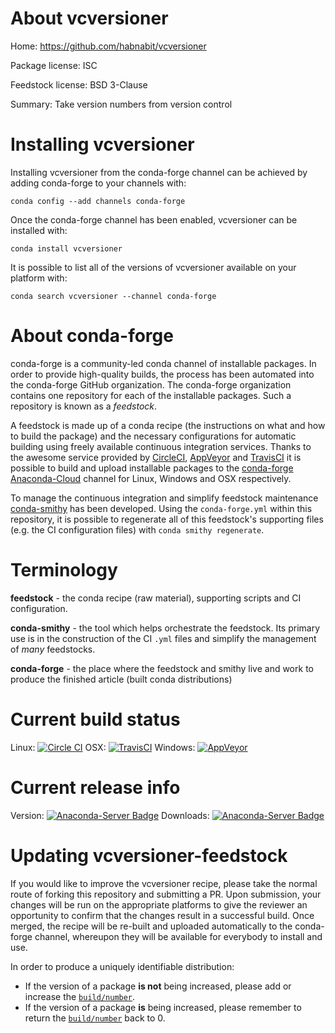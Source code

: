 About vcversioner
=================

Home: https://github.com/habnabit/vcversioner

Package license: ISC

Feedstock license: BSD 3-Clause

Summary: Take version numbers from version control



Installing vcversioner
======================

Installing vcversioner from the conda-forge channel can be achieved by adding conda-forge to your channels with:

```
conda config --add channels conda-forge
```

Once the conda-forge channel has been enabled, vcversioner can be installed with:

```
conda install vcversioner
```

It is possible to list all of the versions of vcversioner available on your platform with:

```
conda search vcversioner --channel conda-forge
```


About conda-forge
=================

conda-forge is a community-led conda channel of installable packages.
In order to provide high-quality builds, the process has been automated into the
conda-forge GitHub organization. The conda-forge organization contains one repository 
for each of the installable packages. Such a repository is known as a *feedstock*.

A feedstock is made up of a conda recipe (the instructions on what and how to build
the package) and the necessary configurations for automatic building using freely
available continuous integration services. Thanks to the awesome service provided by
[CircleCI](https://circleci.com/), [AppVeyor](http://www.appveyor.com/)
and [TravisCI](https://travis-ci.org/) it is possible to build and upload installable
packages to the [conda-forge](https://anaconda.org/conda-forge)
[Anaconda-Cloud](http://docs.anaconda.org/) channel for Linux, Windows and OSX respectively.

To manage the continuous integration and simplify feedstock maintenance
[conda-smithy](http://github.com/conda-forge/conda-smithy) has been developed.
Using the ``conda-forge.yml`` within this repository, it is possible to regenerate all of
this feedstock's supporting files (e.g. the CI configuration files) with ``conda smithy regenerate``.


Terminology
===========

**feedstock** - the conda recipe (raw material), supporting scripts and CI configuration.

**conda-smithy** - the tool which helps orchestrate the feedstock.
                   Its primary use is in the construction of the CI ``.yml`` files
                   and simplify the management of *many* feedstocks.

**conda-forge** - the place where the feedstock and smithy live and work to
                  produce the finished article (built conda distributions)

Current build status
====================

Linux: [![Circle CI](https://circleci.com/gh/conda-forge/vcversioner-feedstock.svg?style=svg)](https://circleci.com/gh/conda-forge/vcversioner-feedstock)
OSX: [![TravisCI](https://travis-ci.org/conda-forge/vcversioner-feedstock.svg?branch=master)](https://travis-ci.org/conda-forge/vcversioner-feedstock) 
Windows: [![AppVeyor](https://ci.appveyor.com/api/projects/status/github/conda-forge/vcversioner-feedstock?svg=True)](https://ci.appveyor.com/project/conda-forge/vcversioner-feedstock/branch/master)

Current release info
====================
Version: [![Anaconda-Server Badge](https://anaconda.org/conda-forge/vcversioner/badges/version.svg)](https://anaconda.org/conda-forge/vcversioner)
Downloads: [![Anaconda-Server Badge](https://anaconda.org/conda-forge/vcversioner/badges/downloads.svg)](https://anaconda.org/conda-forge/vcversioner)


Updating vcversioner-feedstock
==============================

If you would like to improve the vcversioner recipe, please take the normal
route of forking this repository and submitting a PR. Upon submission, your changes will
be run on the appropriate platforms to give the reviewer an opportunity to confirm that the
changes result in a successful build. Once merged, the recipe will be re-built and uploaded
automatically to the conda-forge channel, whereupon they will be available for everybody to
install and use.

In order to produce a uniquely identifiable distribution:
 * If the version of a package **is not** being increased, please add or increase
   the [``build/number``](http://conda.pydata.org/docs/building/meta-yaml.html#build-number-and-string). 
 * If the version of a package **is** being increased, please remember to return
   the [``build/number``](http://conda.pydata.org/docs/building/meta-yaml.html#build-number-and-string)
   back to 0.

